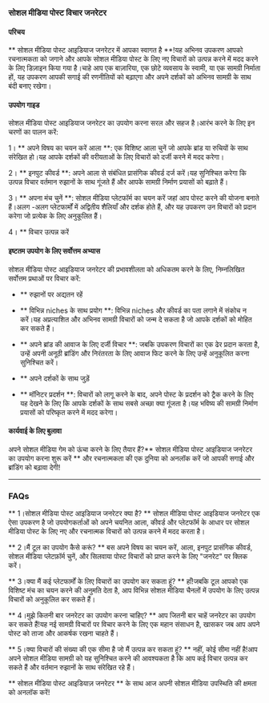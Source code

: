 ### सोशल मीडिया पोस्ट विचार जनरेटर

#### परिचय
** सोशल मीडिया पोस्ट आइडियाज जनरेटर में आपका स्वागत है **!यह अभिनव उपकरण आपको रचनात्मकता को जगाने और आपके सोशल मीडिया पोस्ट के लिए नए विचारों को उत्पन्न करने में मदद करने के लिए डिज़ाइन किया गया है।चाहे आप एक बाज़ारिया, एक छोटे व्यवसाय के स्वामी, या एक सामग्री निर्माता हों, यह उपकरण आपकी सगाई की रणनीतियों को बढ़ाएगा और अपने दर्शकों को अभिनव सामग्री के साथ बंदी बनाए रखेगा।

#### उपयोग गाइड
सोशल मीडिया पोस्ट आइडियाज जनरेटर का उपयोग करना सरल और सहज है।आरंभ करने के लिए इन चरणों का पालन करें:

1। ** अपने विषय का चयन करें आला **: एक विशिष्ट आला चुनें जो आपके ब्रांड या रुचियों के साथ संरेखित हो।यह आपके दर्शकों की वरीयताओं के लिए विचारों को दर्जी करने में मदद करेगा।

2। ** इनपुट कीवर्ड **: अपने आला से संबंधित प्रासंगिक कीवर्ड दर्ज करें।यह सुनिश्चित करेगा कि उत्पन्न विचार वर्तमान रुझानों के साथ गूंजते हैं और आपके सामग्री निर्माण प्रयासों को बढ़ाते हैं।

3। ** अपना मंच चुनें **: सोशल मीडिया प्लेटफॉर्म का चयन करें जहां आप पोस्ट करने की योजना बनाते हैं।अलग -अलग प्लेटफार्मों में अद्वितीय शैलियाँ और दर्शक होते हैं, और यह उपकरण उन विचारों को प्रदान करेगा जो प्रत्येक के लिए अनुकूलित हैं।

4। ** विचार उत्पन्न करें

#### इष्टतम उपयोग के लिए सर्वोत्तम अभ्यास
सोशल मीडिया पोस्ट आइडियाज जनरेटर की प्रभावशीलता को अधिकतम करने के लिए, निम्नलिखित सर्वोत्तम प्रथाओं पर विचार करें:

- ** रुझानों पर अद्यतन रहें

- ** विभिन्न niches के साथ प्रयोग **: विभिन्न niches और कीवर्ड का पता लगाने में संकोच न करें।यह अप्रत्याशित और अभिनव सामग्री विचारों को जन्म दे सकता है जो आपके दर्शकों को मोहित कर सकते हैं।

- ** अपने ब्रांड की आवाज के लिए दर्जी विचार **: जबकि उपकरण विचारों का एक ढेर प्रदान करता है, उन्हें अपनी अनूठी ब्रांडिंग और निरंतरता के लिए आवाज फिट करने के लिए उन्हें अनुकूलित करना सुनिश्चित करें।

- ** अपने दर्शकों के साथ जुड़ें

- ** मॉनिटर प्रदर्शन **: विचारों को लागू करने के बाद, अपने पोस्ट के प्रदर्शन को ट्रैक करने के लिए यह देखने के लिए कि आपके दर्शकों के साथ सबसे अच्छा क्या गूंजता है।यह भविष्य की सामग्री निर्माण प्रयासों को परिष्कृत करने में मदद करेगा।

#### कार्यवाई के लिए बुलावा
अपने सोशल मीडिया गेम को ऊंचा करने के लिए तैयार हैं?** सोशल मीडिया पोस्ट आइडियाज जनरेटर का उपयोग करना शुरू करें ** और रचनात्मकता की एक दुनिया को अनलॉक करें जो आपकी सगाई और ब्रांडिंग को बढ़ावा देगी!

---

### FAQs

** 1।सोशल मीडिया पोस्ट आइडियाज जनरेटर क्या है? **
सोशल मीडिया पोस्ट आइडियाज जनरेटर एक ऐसा उपकरण है जो उपयोगकर्ताओं को अपने चयनित आला, कीवर्ड और प्लेटफॉर्म के आधार पर सोशल मीडिया पोस्ट के लिए नए और रचनात्मक विचारों को उत्पन्न करने में मदद करता है।

** 2।मैं टूल का उपयोग कैसे करूं? **
बस अपने विषय का चयन करें, आला, इनपुट प्रासंगिक कीवर्ड, सोशल मीडिया प्लेटफ़ॉर्म चुनें, और सिलवाया पोस्ट विचारों को प्राप्त करने के लिए "जनरेट" पर क्लिक करें।

** 3।क्या मैं कई प्लेटफार्मों के लिए विचारों का उपयोग कर सकता हूं? **
हाँ!जबकि टूल आपको एक विशिष्ट मंच का चयन करने की अनुमति देता है, आप विभिन्न सोशल मीडिया चैनलों में उपयोग के लिए उत्पन्न विचारों को अनुकूलित कर सकते हैं।

** 4।मुझे कितनी बार जनरेटर का उपयोग करना चाहिए? **
आप जितनी बार चाहें जनरेटर का उपयोग कर सकते हैं!यह नई सामग्री विचारों पर विचार करने के लिए एक महान संसाधन है, खासकर जब आप अपने पोस्ट को ताजा और आकर्षक रखना चाहते हैं।

** 5।क्या विचारों की संख्या की एक सीमा है जो मैं उत्पन्न कर सकता हूं? **
नहीं, कोई सीमा नहीं है!आप अपने सोशल मीडिया सामग्री को यह सुनिश्चित करने की आवश्यकता है कि आप कई विचार उत्पन्न कर सकते हैं और वर्तमान रुझानों के साथ संरेखित रहे हैं।

** सोशल मीडिया पोस्ट आइडियाज़ जनरेटर ** के साथ आज अपनी सोशल मीडिया उपस्थिति की क्षमता को अनलॉक करें!